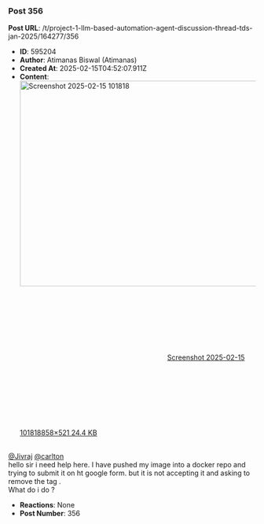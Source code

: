 ### Post 356
**Post URL**: /t/project-1-llm-based-automation-agent-discussion-thread-tds-jan-2025/164277/356
- **ID**: 595204
- **Author**: Atimanas Biswal (Atimanas)
- **Created At**: 2025-02-15T04:52:07.911Z
- **Content**:  
  <div class="lightbox-wrapper"><a class="lightbox" href="https://europe1.discourse-cdn.com/flex013/uploads/iitm/original/3X/6/9/69011e1ad4ea3c00a9294163be28e49ebc671faa.png" data-download-href="/uploads/short-url/eYUwMQMGVSkTHB8Q1rchZjfsJmO.png?dl=1" title="Screenshot 2025-02-15 101818" rel="noopener nofollow ugc"><img src="https://europe1.discourse-cdn.com/flex013/uploads/iitm/original/3X/6/9/69011e1ad4ea3c00a9294163be28e49ebc671faa.png" alt="Screenshot 2025-02-15 101818" data-base62-sha1="eYUwMQMGVSkTHB8Q1rchZjfsJmO" width="690" height="418" data-dominant-color="F6F4F7"><div class="meta"><svg class="fa d-icon d-icon-far-image svg-icon" aria-hidden="true"><use href="#far-image"></use></svg><span class="filename">Screenshot 2025-02-15 101818</span><span class="informations">858×521 24.4 KB</span><svg class="fa d-icon d-icon-discourse-expand svg-icon" aria-hidden="true"><use href="#discourse-expand"></use></svg></div></a></div><br>
<a class="mention" href="/u/jivraj">@Jivraj</a>  <a class="mention" href="/u/carlton">@carlton</a><br>
hello sir i need help here. I have pushed my image into a docker repo and trying to submit it on ht google form. but it is not accepting it and asking to remove the tag .<br>
What do i do ?
- **Reactions**: None
- **Post Number**: 356

